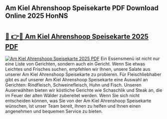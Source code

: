 ## Am Kiel Ahrenshoop Speisekarte PDF Download Online 2025 HonNS

# <h2><a href="http://gc67sj2.nevu.top/?p=Am+Kiel+Ahrenshoop+Speisekarte">🔗 👉🔴 Am Kiel Ahrenshoop Speisekarte 2025 PDF</a></h2>

[![Am Kiel Ahrenshoop Speisekarte 2025 PDF](https://i.imgur.com/dBaPXMq.png)](http://gc67sj2.nevu.top/?p=Am+Kiel+Ahrenshoop+Speisekarte)
Ein Essensmenü ist nicht nur eine Liste von Gerichten, sondern auch ein Gericht. Wenn Sie etwas Leichtes und Frisches suchen, empfehlen wir Ihnen, unsere Salate aus unserer Am Kiel Ahrenshoop Speisekarte zu probieren. Für Fleischliebhaber gibt es auf unserer Am Kiel Ahrenshoop Speisekarte eine Auswahl an Gerichten: Rindfleisch, Schweinefleisch, Huhn und Fisch. Unseren Auserwählten bieten wir köstliche Gerichte wie Schaschlik und Steak an, die im Feuer der alten Wälder zubereitet werden. Wenn Sie sich nicht entscheiden können, was Sie von der Am Kiel Ahrenshoop Speisekarte wünschen, ist unser Team bereit, Ihnen zu helfen und Ihnen einen angenehmen und bequemen Service zu bieten.
